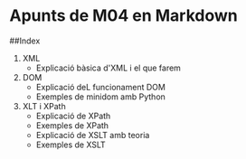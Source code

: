 # Apunts de M04 en Markdown




##Index

1. XML
   - Explicació bàsica d'XML i el que farem
3. DOM
   - Explicació deL funcionament DOM
   - Exemples de minidom amb Python 
5. XLT i XPath
   - Explicació de XPath
   - Exemples de XPath
   - Explicació de XSLT amb teoria
   - Exemples de XSLT
   
